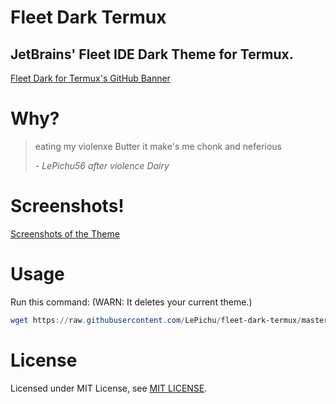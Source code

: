  # Fleet Dark Termux
JetBrains' Fleet IDE Dark Theme for Termux.
---
[Fleet Dark for Termux's GitHub Banner](./media/fleet-dark-termux-gh-preview.png)

# Why?
> eating my violenxe Butter 
> it make's me chonk and neferious
> 
> *- LePichu56 after violence Dairy*

# Screenshots!
[Screenshots of the Theme](./media/screenies.png)

# Usage
Run this command: (WARN: It deletes your current theme.)
```ps1
wget https://raw.githubusercontent.com/LePichu/fleet-dark-termux/master/fleet-dark.properties -C $HOME/.termux/colors.properties 
```
# License
Licensed under MIT License, see [MIT LICENSE](./LICENSE).